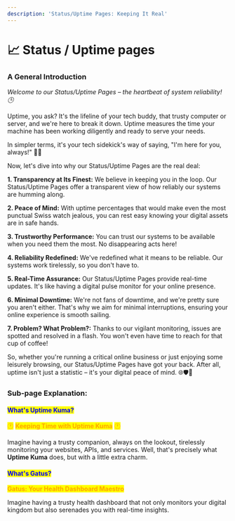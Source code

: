 ```yaml
---
description: 'Status/Uptime Pages: Keeping It Real'
---
```


# 📈 Status / Uptime pages

### **A General Introduction**

_Welcome to our Status/Uptime Pages – the heartbeat of system reliability! 🕒_

Uptime, you ask? It's the lifeline of your tech buddy, that trusty computer or server, and we're here to break it down. Uptime measures the time your machine has been working diligently and ready to serve your needs.

In simpler terms, it's your tech sidekick's way of saying, "I'm here for you, always!" 🤖💼

Now, let's dive into why our Status/Uptime Pages are the real deal:

**1. Transparency at Its Finest:** We believe in keeping you in the loop. Our Status/Uptime Pages offer a transparent view of how reliably our systems are humming along.

**2. Peace of Mind:** With uptime percentages that would make even the most punctual Swiss watch jealous, you can rest easy knowing your digital assets are in safe hands.

**3. Trustworthy Performance:** You can trust our systems to be available when you need them the most. No disappearing acts here!

**4. Reliability Redefined:** We've redefined what it means to be reliable. Our systems work tirelessly, so you don't have to.

**5. Real-Time Assurance:** Our Status/Uptime Pages provide real-time updates. It's like having a digital pulse monitor for your online presence.

**6. Minimal Downtime:** We're not fans of downtime, and we're pretty sure you aren't either. That's why we aim for minimal interruptions, ensuring your online experience is smooth sailing.

**7. Problem? What Problem?:** Thanks to our vigilant monitoring, issues are spotted and resolved in a flash. You won't even have time to reach for that cup of coffee!

So, whether you're running a critical online business or just enjoying some leisurely browsing, our Status/Uptime Pages have got your back. After all, uptime isn't just a statistic – it's your digital peace of mind. 🌐🛡️🚀

### Sub-page Explanation:

#### <mark style="color:blue;">What's  Uptime Kuma?</mark>

<mark style="color:orange;">🕐</mark> <mark style="color:orange;"></mark><mark style="color:orange;">**Keeping Time with Uptime Kuma**</mark> <mark style="color:orange;"></mark><mark style="color:orange;">🕐</mark>

Imagine having a trusty companion, always on the lookout, tirelessly monitoring your websites, APIs, and services. Well, that's precisely what **Uptime Kuma** does, but with a little extra charm.

#### <mark style="color:blue;">What's  Gatus?</mark>

<mark style="color:orange;">**Gatus: Your Health Dashboard Maestro**</mark>

Imagine having a trusty health dashboard that not only monitors your digital kingdom but also serenades you with real-time insights.
